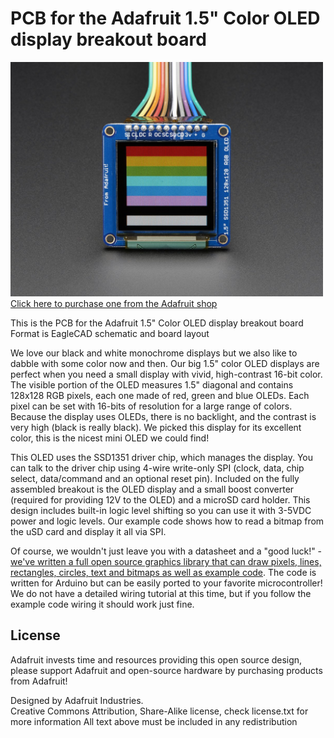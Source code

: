 # PCB for the Adafruit 1.5" Color OLED display breakout board

<a href="http://www.adafruit.com/products/1431"><img src="assets/image.jpg?raw=true" width="500px"><br/>Click here to purchase one from the Adafruit shop</a>

This is the PCB for the Adafruit 1.5" Color OLED display breakout board
Format is EagleCAD schematic and board layout

We love our black and white monochrome displays but we also like to dabble with some color now and then. Our big 1.5" color OLED displays are perfect when you need a small display with vivid, high-contrast 16-bit color. The visible portion of the OLED measures 1.5" diagonal and contains 128x128 RGB pixels, each one made of red, green and blue OLEDs. Each pixel can be set with 16-bits of resolution for a large range of colors. Because the display uses OLEDs, there is no backlight, and the contrast is very high (black is really black). We picked this display for its excellent color, this is the nicest mini OLED we could find!

This OLED uses the SSD1351 driver chip, which manages the display. You can talk to the driver chip using 4-wire write-only SPI (clock, data, chip select, data/command and an optional reset pin). Included on the fully assembled breakout is the OLED display and a small boost converter (required for providing 12V to the OLED) and a microSD card holder. This design includes built-in logic level shifting so you can use it with 3-5VDC power and logic levels. Our example code shows how to read a bitmap from the uSD card and display it all via SPI.

Of course, we wouldn't just leave you with a datasheet and a "good luck!" - [we've written a full open source graphics library that can draw pixels, lines, rectangles, circles, text and bitmaps as well as example code](https://github.com/adafruit/Adafruit-SSD1351-library). The code is written for Arduino but can be easily ported to your favorite microcontroller! We do not have a detailed wiring tutorial at this time, but if you follow the example code wiring it should work just fine.

## License

Adafruit invests time and resources providing this open source design, 
please support Adafruit and open-source hardware by purchasing 
products from Adafruit!

Designed by Adafruit Industries.  
Creative Commons Attribution, Share-Alike license, check license.txt for more information
All text above must be included in any redistribution
